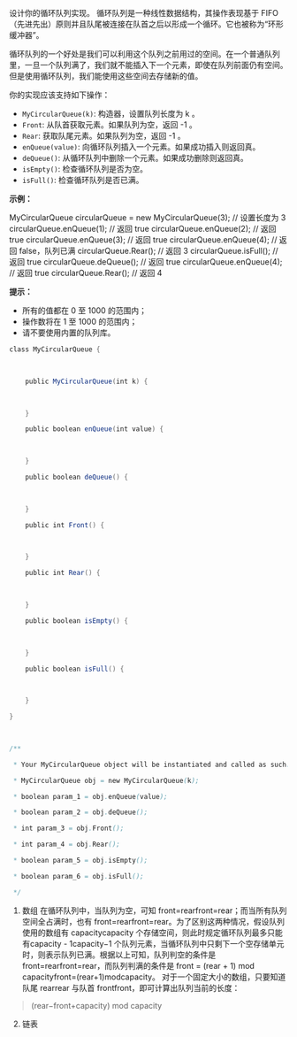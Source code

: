 设计你的循环队列实现。 循环队列是一种线性数据结构，其操作表现基于 FIFO（先进先出）原则并且队尾被连接在队首之后以形成一个循环。它也被称为“环形缓冲器”。

循环队列的一个好处是我们可以利用这个队列之前用过的空间。在一个普通队列里，一旦一个队列满了，我们就不能插入下一个元素，即使在队列前面仍有空间。但是使用循环队列，我们能使用这些空间去存储新的值。

你的实现应该支持如下操作：

-   `MyCircularQueue(k)`: 构造器，设置队列长度为 k 。
-   `Front`: 从队首获取元素。如果队列为空，返回 -1 。
-   `Rear`: 获取队尾元素。如果队列为空，返回 -1 。
-   `enQueue(value)`: 向循环队列插入一个元素。如果成功插入则返回真。
-   `deQueue()`: 从循环队列中删除一个元素。如果成功删除则返回真。
-   `isEmpty()`: 检查循环队列是否为空。
-   `isFull()`: 检查循环队列是否已满。

**示例：**

MyCircularQueue circularQueue = new MyCircularQueue(3); // 设置长度为 3
circularQueue.enQueue(1);  // 返回 true
circularQueue.enQueue(2);  // 返回 true
circularQueue.enQueue(3);  // 返回 true
circularQueue.enQueue(4);  // 返回 false，队列已满
circularQueue.Rear();  // 返回 3
circularQueue.isFull();  // 返回 true
circularQueue.deQueue();  // 返回 true
circularQueue.enQueue(4);  // 返回 true
circularQueue.Rear();  // 返回 4

**提示：**

-   所有的值都在 0 至 1000 的范围内；
-   操作数将在 1 至 1000 的范围内；
-   请不要使用内置的队列库。



```java
class MyCircularQueue {

  

    public MyCircularQueue(int k) {

  

    }

    public boolean enQueue(int value) {

  

    }

    public boolean deQueue() {

  

    }

    public int Front() {

  

    }

    public int Rear() {

  

    }

    public boolean isEmpty() {

  

    }

    public boolean isFull() {

  

    }

}

  

/**

 * Your MyCircularQueue object will be instantiated and called as such:

 * MyCircularQueue obj = new MyCircularQueue(k);

 * boolean param_1 = obj.enQueue(value);

 * boolean param_2 = obj.deQueue();

 * int param_3 = obj.Front();

 * int param_4 = obj.Rear();

 * boolean param_5 = obj.isEmpty();

 * boolean param_6 = obj.isFull();

 */
```


1. 数组
在循环队列中，当队列为空，可知 front=rearfront=rear；而当所有队列空间全占满时，也有 front=rearfront=rear。为了区别这两种情况，假设队列使用的数组有 capacitycapacity 个存储空间，则此时规定循环队列最多只能有capacity - 1capacity−1 个队列元素，当循环队列中只剩下一个空存储单元时，则表示队列已满。根据以上可知，队列判空的条件是 front=rearfront=rear，而队列判满的条件是 front = (rear + 1) mod capacityfront=(rear+1)modcapacity。
对于一个固定大小的数组，只要知道队尾 rearrear 与队首 frontfront，即可计算出队列当前的长度：
> (rear−front+capacity) mod capacity

2. 链表
